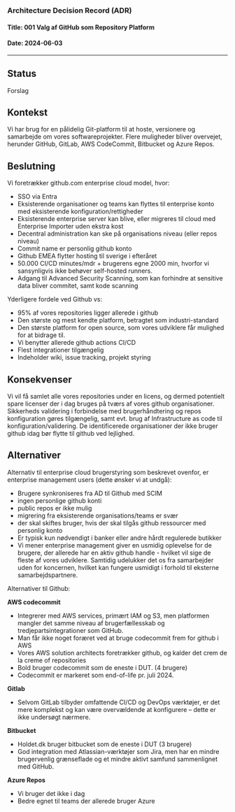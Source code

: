 ### Architecture Decision Record (ADR)

#### Title: 001 Valg af GitHub som Repository Platform

#### Date: 2024-06-03

---

## Status

Forslag

## Kontekst

Vi har brug for en pålidelig Git-platform til at hoste, versionere og samarbejde om vores softwareprojekter. Flere muligheder bliver overvejet, herunder GitHub, GitLab, AWS CodeCommit, Bitbucket og Azure Repos.

## Beslutning

Vi foretrækker github.com enterprise cloud model, hvor:

- SSO via Entra
- Eksisterende organisationer og teams kan flyttes til enterprise konto med eksisterende konfiguration/rettigheder
- Eksisterende enterprise server kan blive, eller migreres til cloud med Enterprise Importer uden ekstra kost
- Decentral administration kan ske på organisations niveau (eller repos niveau)
- Commit name er personlig github konto
- Github EMEA flytter hosting til sverige i efteråret
- 50.000 CI/CD minutes/mdr + brugerens egne 2000 min, hvorfor vi sansynligvis ikke behøver self-hosted runners.
- Adgang til Advanced Security Scanning, som kan forhindre at sensitive data bliver commitet, samt kode scanning

Yderligere fordele ved Github vs:

- 95% af vores repositories ligger allerede i github
- Den største og mest kendte platform, betragtet som industri-standard
- Den største platform for open source, som vores udviklere får mulighed for at bidrage til.
- Vi benytter allerede github actions CI/CD
- Flest integrationer tilgængelig
- Indeholder wiki, issue tracking, projekt styring

## Konsekvenser

Vi vil få samlet alle vores repositories under en licens, og dermed potentielt spare licenser der i dag bruges på tværs af vores github organisationer.
Sikkerheds validering i forbindelse med brugerhåndtering og repos konfiguration gøres tilgængelig, samt evt. brug af Infrastructure as code til konfiguration/validering.
De identificerede organisationer der ikke bruger github idag bør flytte til github ved lejlighed.

## Alternativer

Alternativ til enterprise cloud brugerstyring som beskrevet ovenfor, er enterprise management users (dette ønsker vi at undgå):

- Brugere synkroniseres fra AD til Github med SCIM
- ingen personlige github konti
- public repos er ikke mulig
- migrering fra eksisterende organisations/teams er svær
- der skal skiftes bruger, hvis der skal tilgås github ressourcer med personlig konto
- Er typisk kun nødvendigt i banker eller andre hårdt regulerede butikker
- Vi mener enterprise management giver en usmidig oplevelse for de brugere, der allerede har en aktiv github handle - hvilket vil sige de fleste af vores udviklere. Samtidig udelukker det os fra samarbejder uden for koncernen, hvilket kan fungere usmidigt i forhold til eksterne samarbejdspartnere.

Alternativer til Github:

**AWS codecommit**

- Integrerer med AWS services, primært IAM og S3, men platformen mangler det samme niveau af brugerfællesskab og tredjepartsintegrationer som GitHub.
- Man får ikke noget foræret ved at bruge codecommit frem for github i AWS
- Vores AWS solution architects foretrækker github, og kalder det crem de la creme of repositories
- Bold bruger codecommit som de eneste i DUT. (4 brugere)
- Codecommit er markeret som end-of-life pr. juli 2024.

**Gitlab**

- Selvom GitLab tilbyder omfattende CI/CD og DevOps værktøjer, er det mere komplekst og kan være overvældende at konfigurere – dette er ikke undersøgt nærmere.

**Bitbucket**

- Holdet.dk bruger bitbucket som de eneste i DUT (3 brugere)
- God integration med Atlassian-værktøjer som Jira, men har en mindre brugervenlig grænseflade og et mindre aktivt samfund sammenlignet med GitHub.

**Azure Repos**

- Vi bruger det ikke i dag
- Bedre egnet til teams der allerede bruger Azure
